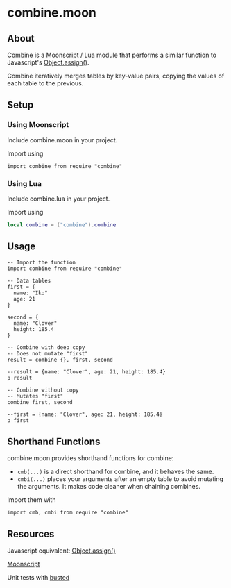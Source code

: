 # combine.moon

## About
Combine is a Moonscript / Lua module that performs a similar function to Javascript's [Object.assign()](https://developer.mozilla.org/en-US/docs/Web/JavaScript/Reference/Global_Objects/Object/assign).

Combine iteratively merges tables by key-value pairs, copying the values of each table to the previous.

## Setup
### Using Moonscript
Include combine.moon in your project.

Import using
```moonscript
import combine from require "combine"
```

### Using Lua
Include combine.lua in your project.

Import using
```lua
local combine = ("combine").combine
```


## Usage
```moonscript
-- Import the function
import combine from require "combine"

-- Data tables
first = {
  name: "Iko"
  age: 21
}

second = {
  name: "Clover"
  height: 185.4
}

-- Combine with deep copy
-- Does not mutate "first"
result = combine {}, first, second 

--result = {name: "Clover", age: 21, height: 185.4}
p result

-- Combine without copy
-- Mutates "first"
combine first, second

--first = {name: "Clover", age: 21, height: 185.4}
p first
```

## Shorthand Functions
combine.moon provides shorthand functions for combine:
- `cmb(...)` is a direct shorthand for combine, and it behaves the same.
- `cmbi(...)` places your arguments after an empty table to avoid mutating the arguments. It makes code cleaner when chaining combines.

Import them with
```moonscript
import cmb, cmbi from require "combine"
```

## Resources
Javascript equivalent: [Object.assign()](https://developer.mozilla.org/en-US/docs/Web/JavaScript/Reference/Global_Objects/Object/assign)

[Moonscript](https://moonscript.org/)

Unit tests with [busted](http://olivinelabs.com/busted/)